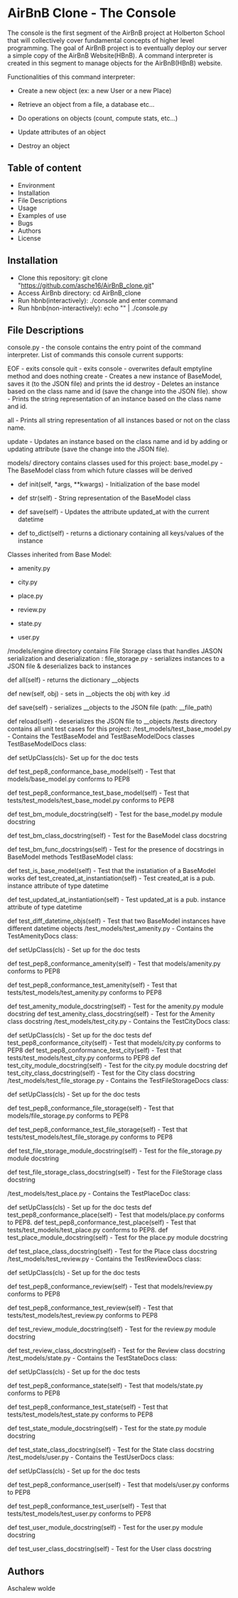 # AirBnB Clone - The Console

The console is the first segment of the AirBnB project at Holberton School that will collectively cover fundamental concepts of higher level programming. The goal of AirBnB project is to eventually deploy our server a simple copy of the AirBnB Website(HBnB). A command interpreter is created in this segment to manage objects for the AirBnB(HBnB) website.

Functionalities of this command interpreter:

* Create a new object (ex: a new User or a new Place)

* Retrieve an object from a file, a database etc...

* Do operations on objects (count, compute stats, etc...)

* Update attributes of an object

* Destroy an object

## Table of content

* Environment
* Installation
* File Descriptions
* Usage
* Examples of use
* Bugs
* Authors
* License

## Installation

* Clone this repository: git clone "https://github.com/asche16/AirBnB_clone.git"
* Access AirBnb directory: cd AirBnB_clone
* Run hbnb(interactively): ./console and enter command
* Run hbnb(non-interactively): echo "" | ./console.py

## File Descriptions

console.py - the console contains the entry point of the command interpreter. List of commands this console current supports:

EOF - exits console quit - exits console - overwrites default emptyline method and does nothing create - Creates a new instance of BaseModel, saves it (to the JSON file) and prints the id destroy - Deletes an instance based on the class name and id (save the change into the JSON file). show - Prints the string representation of an instance based on the class name and id.

all - Prints all string representation of all instances based or not on the class name.

update - Updates an instance based on the class name and id by adding or updating attribute (save the change into the JSON file).

models/ directory contains classes used for this project: base_model.py - The BaseModel class from which future classes will be derived

* def init(self, *args, **kwargs) - Initialization of the base model

* def str(self) - String representation of the BaseModel class

* def save(self) - Updates the attribute updated_at with the current datetime

* def to_dict(self) - returns a dictionary containing all keys/values of the instance

Classes inherited from Base Model:

* amenity.py

* city.py

* place.py

* review.py

* state.py

* user.py

/models/engine directory contains File Storage class that handles JASON serialization and deserialization : file_storage.py - serializes instances to a JSON file & deserializes back to instances

def all(self) - returns the dictionary __objects

def new(self, obj) - sets in __objects the obj with key .id

def save(self) - serializes __objects to the JSON file (path: __file_path)

def reload(self) - deserializes the JSON file to __objects /tests directory contains all unit test cases for this project: /test_models/test_base_model.py - Contains the TestBaseModel and TestBaseModelDocs classes TestBaseModelDocs class:

def setUpClass(cls)- Set up for the doc tests

def test_pep8_conformance_base_model(self) - Test that models/base_model.py conforms to PEP8

def test_pep8_conformance_test_base_model(self) - Test that tests/test_models/test_base_model.py conforms to PEP8

def test_bm_module_docstring(self) - Test for the base_model.py module docstring

def test_bm_class_docstring(self) - Test for the BaseModel class docstring

def test_bm_func_docstrings(self) - Test for the presence of docstrings in BaseModel methods TestBaseModel class:

def test_is_base_model(self) - Test that the instatiation of a BaseModel works def test_created_at_instantiation(self) - Test created_at is a pub. instance attribute of type datetime

def test_updated_at_instantiation(self) - Test updated_at is a pub. instance attribute of type datetime

def test_diff_datetime_objs(self) - Test that two BaseModel instances have different datetime objects /test_models/test_amenity.py - Contains the TestAmenityDocs class:

def setUpClass(cls) - Set up for the doc tests

def test_pep8_conformance_amenity(self) - Test that models/amenity.py conforms to PEP8

def test_pep8_conformance_test_amenity(self) - Test that tests/test_models/test_amenity.py conforms to PEP8

def test_amenity_module_docstring(self) - Test for the amenity.py module docstring def test_amenity_class_docstring(self) - Test for the Amenity class docstring /test_models/test_city.py - Contains the TestCityDocs class:

def setUpClass(cls) - Set up for the doc tests def test_pep8_conformance_city(self) - Test that models/city.py conforms to PEP8 def test_pep8_conformance_test_city(self) - Test that tests/test_models/test_city.py conforms to PEP8 def test_city_module_docstring(self) - Test for the city.py module docstring def test_city_class_docstring(self) - Test for the City class docstring /test_models/test_file_storage.py - Contains the TestFileStorageDocs class:

def setUpClass(cls) - Set up for the doc tests

def test_pep8_conformance_file_storage(self) - Test that models/file_storage.py conforms to PEP8

def test_pep8_conformance_test_file_storage(self) - Test that tests/test_models/test_file_storage.py conforms to PEP8

def test_file_storage_module_docstring(self) - Test for the file_storage.py module docstring

def test_file_storage_class_docstring(self) - Test for the FileStorage class docstring

/test_models/test_place.py - Contains the TestPlaceDoc class:

def setUpClass(cls) - Set up for the doc tests def test_pep8_conformance_place(self) - Test that models/place.py conforms to PEP8. def test_pep8_conformance_test_place(self) - Test that tests/test_models/test_place.py conforms to PEP8. def test_place_module_docstring(self) - Test for the place.py module docstring

def test_place_class_docstring(self) - Test for the Place class docstring /test_models/test_review.py - Contains the TestReviewDocs class:

def setUpClass(cls) - Set up for the doc tests

def test_pep8_conformance_review(self) - Test that models/review.py conforms to PEP8

def test_pep8_conformance_test_review(self) - Test that tests/test_models/test_review.py conforms to PEP8

def test_review_module_docstring(self) - Test for the review.py module docstring

def test_review_class_docstring(self) - Test for the Review class docstring /test_models/state.py - Contains the TestStateDocs class:

def setUpClass(cls) - Set up for the doc tests

def test_pep8_conformance_state(self) - Test that models/state.py conforms to PEP8

def test_pep8_conformance_test_state(self) - Test that tests/test_models/test_state.py conforms to PEP8

def test_state_module_docstring(self) - Test for the state.py module docstring

def test_state_class_docstring(self) - Test for the State class docstring /test_models/user.py - Contains the TestUserDocs class:

def setUpClass(cls) - Set up for the doc tests

def test_pep8_conformance_user(self) - Test that models/user.py conforms to PEP8

def test_pep8_conformance_test_user(self) - Test that tests/test_models/test_user.py conforms to PEP8

def test_user_module_docstring(self) - Test for the user.py module docstring

def test_user_class_docstring(self) - Test for the User class docstring

## Authors

Aschalew wolde
